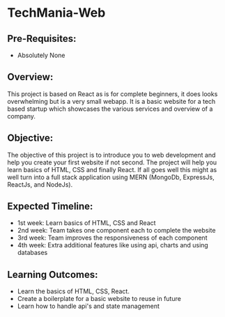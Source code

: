 # TechMania-Web

## Pre-Requisites:
- Absolutely None

## Overview:
This project is based on React as is for complete beginners, it does looks overwhelming but is a very small webapp. It is a basic website for a tech based startup which showcases the various services and overview of a company.

## Objective:
The objective of this project is to introduce you to web development and help you create your first website if not second. The project will help you learn basics of HTML, CSS and finally React. If all goes well this might as well turn into a full stack application using MERN (MongoDb, ExpressJs, ReactJs, and NodeJs). 

## Expected Timeline:
- 1st week: Learn basics of HTML, CSS and React
- 2nd week: Team takes one component each to complete the website
- 3rd week: Team improves the responsiveness of each component
- 4th week: Extra additional features like using api, charts and using databases

## Learning Outcomes:

- Learn the basics of HTML, CSS, React.
- Create a boilerplate for a basic website to reuse in future
- Learn how to handle api's and state management

